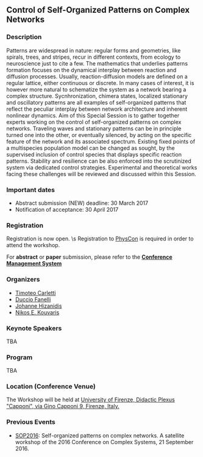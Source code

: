 ## Control of Self-Organized Patterns on Complex Networks

### Description
Patterns are widespread in nature: regular forms and geometries, like spirals, trees, and stripes, recur in different contexts, from ecology to neuroscience just to cite a few. The mathematics that underlies patterns formation focuses on the dynamical interplay between reaction and diffusion processes. Usually, reaction-diffusion models are defined on a regular lattice, either continuous or discrete. In many cases of interest, it is however more natural to schematize the system as a network bearing a complex structure. Sycnhronization, chimera states, localized stationary and oscillatory patterns are all examples of self-organized patterns that reflect the peculiar interplay between network architecture and inherent nonlinear dynamics. Aim of this Special Session is to gather together experts working on the control of self-organized patterns on complex networks. Traveling waves and stationary patterns can be in principle turned one into the other, or eventually silenced, by acting on the specific feature of the network and its associated spectrum. Existing fixed points of a multispecies population model can be changed as sought, by the supervised inclusion of control species that displays specific reaction patterns. Stability and resilience can be also enforced into the scrutinized system via dedicated control strategies. Experimental and theoretical works facing these challenges will be reviewed and discussed within this Session.

### Important dates
 - Abstract submission (NEW) deadline: 30 March 2017
 - Notification of acceptance: 30 April 2017

### Registration
Registration is now open. \s
Registration to [PhysCon](http://www.physcon2017.com/) is required in order to attend the workshop.

For **abstract** or **paper** submission, please refer to the **[Conference Management System](http://coms.physcon.ru/)**



### Organizers
 + [Timoteo Carletti](https://directory.unamur.be/staff/tcarlett)
 + [Duccio Fanelli](https://sites.google.com/site/ducciofanelli1/home)
 + [Johanne Hizanidis](https://qcn.physics.uoc.gr/)
 + [Nikos E. Kouvaris](http://nikos.techprolet.com/)

### Keynote Speakers 
 TBA
 
### Program
 TBA
 
### Location (Conference Venue)
The Workshop will be held at [University of Firenze, Didactic Plexus "Capponi", via Gino Capponi 9, Firenze, Italy.](https://www.google.com/maps/place/Via+Gino+Capponi,+9,+50121+Firenze,+Italy/@43.777578,11.262196,16z/data=!4m5!3m4!1s0x132a541ac0209d39:0xe840655fb210944!8m2!3d43.7775777!4d11.2621957?ll=43.777578,11.262196&z=16&t=m&hl=en-US&gl=IT&mapclient=embed&q=Via+Gino+Capponi,+9+50121+Firenze)

### Previous Events
 * [SOP2016](http://complex.ffn.ub.es/~sop16/): Self-organized patterns on complex networks. A satellite workshop of the 2016 Conference on Complex Systems, 21 September 2016.



